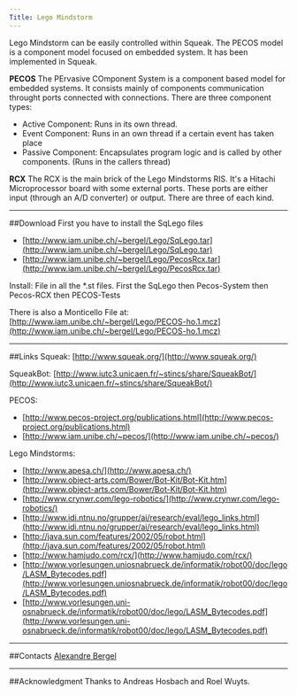```yaml
---
Title: Lego Mindstorm
---
```


Lego Mindstorm can be easily controlled within Squeak. 
The PECOS model is a component model focused on embedded system. It has been implemented in Squeak.

<B>PECOS</B>
The PErvasive COmponent System is a component based model for embedded systems. It consists mainly of components communication throught ports connected with connections.
There are three component types:

- Active Component: Runs in its own thread.
- Event Component: Runs in an own thread if a certain event has taken place
- Passive Component: Encapsulates program logic and is called by other components. (Runs in the callers thread)

<B>RCX</B>
The RCX is the main brick of the Lego Mindstorms RIS. It's a Hitachi Microprocessor board with some external ports. These ports are either input (through an A/D converter) or output. There are three of each kind. 

---
##Download
First you have to install the SqLego files

- [http://www.iam.unibe.ch/~bergel/Lego/SqLego.tar](http://www.iam.unibe.ch/~bergel/Lego/SqLego.tar)
- [http://www.iam.unibe.ch/~bergel/Lego/PecosRcx.tar](http://www.iam.unibe.ch/~bergel/Lego/PecosRcx.tar)

Install:
File in all the \*.st files.
First the SqLego then Pecos-System then Pecos-RCX then PECOS-Tests

There is also a Monticello File at: [http://www.iam.unibe.ch/~bergel/Lego/PECOS-ho.1.mcz](http://www.iam.unibe.ch/~bergel/Lego/PECOS-ho.1.mcz)


---
##Links
Squeak: [http://www.squeak.org/](http://www.squeak.org/)

SqueakBot: [http://www.iutc3.unicaen.fr/~stincs/share/SqueakBot/](http://www.iutc3.unicaen.fr/~stincs/share/SqueakBot/)

PECOS:

- [http://www.pecos-project.org/publications.html](http://www.pecos-project.org/publications.html)
- [http://www.iam.unibe.ch/~pecos/](http://www.iam.unibe.ch/~pecos/)

Lego Mindstorms:

- [http://www.apesa.ch/](http://www.apesa.ch/)
- [http://www.object-arts.com/Bower/Bot-Kit/Bot-Kit.htm](http://www.object-arts.com/Bower/Bot-Kit/Bot-Kit.htm)
- [http://www.crynwr.com/lego-robotics/](http://www.crynwr.com/lego-robotics/)
- [http://www.idi.ntnu.no/grupper/ai/research/eval/lego_links.html](http://www.idi.ntnu.no/grupper/ai/research/eval/lego_links.html)
- [http://java.sun.com/features/2002/05/robot.html](http://java.sun.com/features/2002/05/robot.html)
- [http://www.hamjudo.com/rcx/](http://www.hamjudo.com/rcx/)
- [http://www.vorlesungen.uniosnabrueck.de/informatik/robot00/doc/lego/LASM_Bytecodes.pdf](http://www.vorlesungen.uniosnabrueck.de/informatik/robot00/doc/lego/LASM_Bytecodes.pdf)
- [http://www.vorlesungen.uni-osnabrueck.de/informatik/robot00/doc/lego/LASM_Bytecodes.pdf](http://www.vorlesungen.uni-osnabrueck.de/informatik/robot00/doc/lego/LASM_Bytecodes.pdf)

---
##Contacts
[Alexandre Bergel](bergel@iam.unibe.ch)

---
##Acknowledgment
Thanks to Andreas Hosbach and Roel Wuyts.
